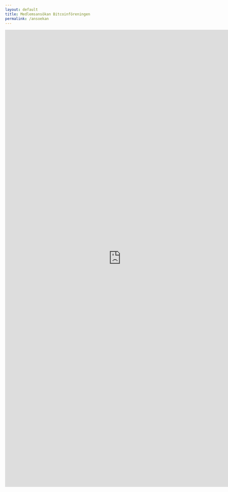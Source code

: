 ```yaml
---
layout: default
title: Medlemsansökan Bitcoinföreningen
permalink: /ansoekan
---
```


<iframe src="https://docs.google.com/forms/d/1V8wxuImrT0ieWXp248GxL4tutEaw-MZO1tRi_u4jwTs/viewform?embedded=true" width="760" height="1500" frameborder="0" marginheight="0" marginwidth="0">
Läser in...</iframe>
